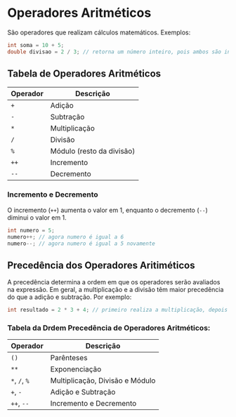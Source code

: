# Operadores Aritméticos

São operadores que realizam cálculos matemáticos. Exemplos:

```c#
int soma = 10 + 5;
double divisao = 2 / 3; // retorna um número inteiro, pois ambos são inteiros.
```

## Tabela de Operadores Aritméticos

| Operador | Descrição |
| --- | --- |
| `+` | Adição |
| `-` | Subtração |
| `*` | Multiplicação |
| `/` | Divisão |
| `%` | Módulo (resto da divisão) |
| `++` | Incremento |
| `--` | Decremento |

### Incremento e Decremento

O incremento (`++`) aumenta o valor em 1, enquanto o decremento (`--`) diminui o valor em 1.

```c#
int numero = 5;
numero++; // agora numero é igual a 6
numero--; // agora numero é igual a 5 novamente
```

## Precedência dos Operadores Aritiméticos

A precedência determina a ordem em que os operadores serão avaliados na expressão. Em geral, a multiplicação e a divisão têm maior precedência do que a adição e subtração. Por exemplo:

```c#
int resultado = 2 * 3 + 4; // primeiro realiza a multiplicação, depois a adição: resultado será igual a 10
```
### Tabela da Drdem Precedência de Operadores Aritméticos:

| Operador | Descrição |
| --- | --- |
| `()` | Parênteses |
| `**` | Exponenciação |
| `*`, `/`, `%` | Multiplicação, Divisão e Módulo |
| `+`, `-` | Adição e Subtração |
| `++`, `--` | Incremento e Decremento |